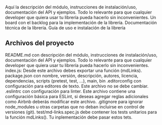 Aquí la descripción del módulo, instrucciones de instalación/uso,  documentación del API y ejemplos. 
Todo lo relevante para que cualquier developer que quiera usar tu librería pueda hacerlo sin inconvenientes.
Un board con el backlog para la implementación de la librería.
 Documentación técnica de la librería.
 Guía de uso e instalación de la librería
## Archivos del proyecto
README.md con descripción del módulo, instrucciones de instalación/uso, documentación del API y ejemplos. Todo lo relevante para que cualquier developer que quiera usar tu librería pueda hacerlo sin inconvenientes.
index.js: Desde este archivo debes exportar una función (mdLinks).
package.json con nombre, versión, descripción, autores, licencia, dependencias, scripts (pretest, test, ...), main, bin
.editorconfig con configuración para editores de texto. Este archivo no se debe cambiar.
.eslintrc con configuración para linter. Este archivo contiene una configuración básica para ESLint, si deseas agregar reglas adicionales como Airbnb deberás modificar este archivo.
.gitignore para ignorar node_modules u otras carpetas que no deban incluirse en control de versiones (git).
test/md-links.spec.js debe contener los tests unitarios para la función mdLinks(). Tu inplementación debe pasar estos tets.